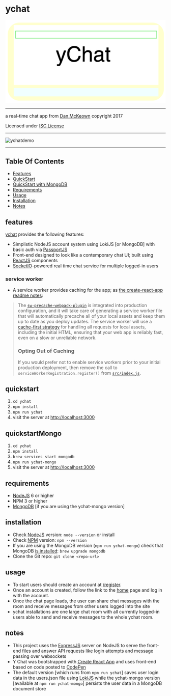 # ychat

![ychatlogo](ychatlogo.png)
***
a real-time chat app from [Dan McKeown](http://danmckeown.info) copyright 2017

Licensed under [ISC License](LICENSE)
***
![ychatdemo](ychat-input.gif)
***

## Table Of Contents
- [Features](#features)
- [QuickStart](#quickstart)
- [QuickStart with MongoDB](#quickstartMongo)
- [Requirements](#requirements)
- [Usage](#usage)
- [Installation](#installation)
- [Notes](#notes)

## features
[ychat](http://ychat.pacificio.com) provides the following features:

* Simplistic NodeJS account system using LokiJS [or MongoDB] with basic auth via [PassportJS](http://passportjs.org/)
* Front-end designed to look like a contemporary chat UI; built using [ReactJS](https://facebook.github.io/react/) components
* [SocketIO](https://socket.io/)-powered real time chat service for multiple logged-in users

### service worker
* A service worker provides caching for the app; as [the create-react-app readme notes](https://github.com/facebookincubator/create-react-app/blob/master/packages/react-scripts/template/README.md#making-a-progressive-web-app):
> The [`sw-precache-webpack-plugin`](https://github.com/goldhand/sw-precache-webpack-plugin) is integrated into production configuration, and it will take care of generating a service worker file that will automatically precache all of your local assets and keep them up to date as you deploy updates.
> The service worker will use a [cache-first strategy](https://developers.google.com/web/fundamentals/instant-and-offline/offline-cookbook/#cache-falling-back-to-network) for handling all requests for local assets, including the initial HTML, ensuring
that your web app is reliably fast, even on a slow or unreliable network.
> ### Opting Out of Caching
> If you would prefer not to enable service workers prior to your initial production deployment, then remove the call to `serviceWorkerRegistration.register()` from [`src/index.js`](src/index.js).

## quickstart
1. `cd ychat`
2. `npm install`
3. `npm run ychat`
4. visit the server at [http://localhost:3000](http://localhost:3000)

## quickstartMongo
1. `cd ychat`
2. `npm install`
3. `brew services start mongodb`
4. `npm run ychat-mongo`
5. visit the server at [http://localhost:3000](http://localhost:3000)

## requirements
- [NodeJS](https://nodejs.org/en/) 6 or higher
- NPM 3 or higher
- [MongoDB](https://www.mongodb.com/) [if you are using the ychat-mongo version]

## installation
- Check [NodeJS](https://nodejs.org/en/) version: `node --version` or install
- Check [NPM](https://www.npmjs.com/) version: `npm --version`
- If you are using the MongoDB version (`npm run ychat-mongo`) check that MongoDB [is installed](https://docs.mongodb.com/manual/tutorial/install-mongodb-on-os-x/): `brew upgrade mongodb`
- Clone the Git repo: `git clone <repo-url>`

## usage
- To start users should create an account at [/register](http://localhost:3000/register).
- Once an account is created, follow the link to the [home](http://localhost:3000) page and log in with the account.
- Once the chat page loads, the user can share chat messages with the room and receive messages from other users logged into the site
- ychat installations are one large chat room with all currently logged-in users able to send and receive messages to the whole ychat room.

## notes
- This project uses the [ExpressJS](https://expressjs.com/) server on NodeJS to serve the front-end files and answer API requests like login attempts and message passing over websockets
- Y Chat was bootstrapped with [Create React App](https://github.com/facebookincubator/create-react-app) and uses front-end based on code posted to [CodePen](https://codepen.io/pacificpelican/pen/WjwMjy)
- The default version [which runs from `npm run ychat`] saves user login data in the users.json file using [LokiJS](http://lokijs.org) while the ychat-mongo version [available at `npm run ychat-mongo`] persists the user data in a MongoDB document store
